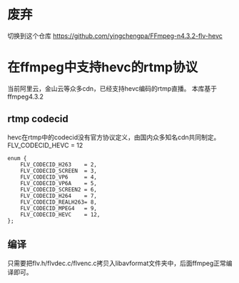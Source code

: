 # 废弃
切换到这个仓库 https://github.com/yingchengpa/FFmpeg-n4.3.2-flv-hevc

# 在ffmpeg中支持hevc的rtmp协议

当前阿里云，金山云等众多cdn，已经支持hevc编码的rtmp直播。
本库基于ffmpeg4.3.2

## rtmp codecid
hevc在rtmp中的codecid没有官方协议定义，由国内众多知名cdn共同制定。
FLV_CODECID_HEVC = 12
~~~
enum {
    FLV_CODECID_H263    = 2,
    FLV_CODECID_SCREEN  = 3,
    FLV_CODECID_VP6     = 4,
    FLV_CODECID_VP6A    = 5,
    FLV_CODECID_SCREEN2 = 6,
    FLV_CODECID_H264    = 7,
    FLV_CODECID_REALH263= 8,
    FLV_CODECID_MPEG4   = 9,
    FLV_CODECID_HEVC    = 12,
};
~~~

## 编译
只需要把flv.h/flvdec.c/flvenc.c拷贝入libavformat文件夹中，后面ffmpeg正常编译即可。



